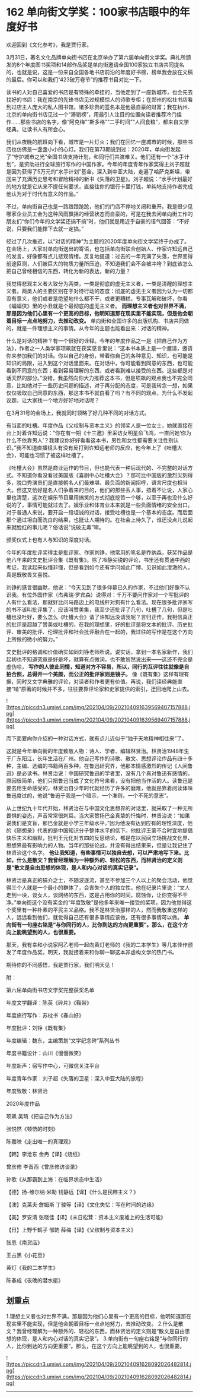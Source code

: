 # 162 单向街文学奖：100家书店眼中的年度好书

欢迎回到《文化参考》，我是贾行家。

3月31日，著名文化品牌单向街书店在北京举办了第六届单向街文学奖。典礼所颁发的8个年度图书奖项和14部作品奖是单向街邀请全国100家独立书店共同提名的，也就是说，这是一份来自全国各地书店前沿的年度好书榜，榜单我会放在文稿的最后。你可以和我们“423破万卷节”的推荐书目对比一下。

读书的人对自己喜爱的书店是有特殊的牵挂的，当他走到了一座新城市，也会先去找好的书店：我在南京的先锋书店见过规模惊人的诗歌专柜；在郑州的松社书店看到过店主人庞大的私人图书馆，诸多珍贵的签名本是他最自豪的财富；我在杭州、北京的单向街书店见过一个“滞销榜”，用最引人注目的位置向读者推荐冷门佳作……那些书店的名字，像“阿克梅”“斯多格”“二手时间”“人间食粮”，都来自文学经典，让读书人有所会心。

我们从夜晚的航班向下看，城市是一片灯火；我们在回忆一座城市的时候，那些书店也仿佛是一盏盏小小的心灯。我们在第73期说到过：2020年，单向街发起了“守护城市之光”全国书店支持计划，和同行们共渡难关。他们还有一个“水手计划”，是资助进行全球旅行写作的中国作家。今年的年度青年作家奖得主刘子超就是因为获得了5万元的“水手计划”基金，深入到中亚大陆，走遍了哈萨克斯坦，带回来了充满历史思考和冒险精神的新书《失落的卫星》。刘子超说：“水手计划最好的地方就是它从来不提任何要求，直接往你的银行卡里打钱，单纯地支持作者完成他认为对于时代有意义的作品。”

不过，单向街自己也是一路踉踉跄跄，他们的门店不停地关闭和重开。我是很少见哪家企业员工会为这种风雨飘摇的经营状态而自豪的，可是在我去问单向街工作的朋友们“你们今年的文学奖还搞不搞”时，他们就是用近乎自豪的语气回答：“不好说，只要我们能撑下去就一定搞。”

经过了几次推迟，以“对话的精神”为主题的2020年度单向街文学奖终于办成了。在会场上，大家对单向街送出的寄语，也包括单向街联合创始人、作家许知远自己的发言，好像都有点儿悲观情绪。反复地提道：过去的一年充满了失落，世界变得前途叵测，人们被巨大的物质力量所压迫，不知道我们会不会被冲垮？到底该怎么把自己曾经相信的东西，转化为新的表达，新的力量？

我觉得悲观主义者大致分为两类，一类是彻底的虚无主义者，一类是清醒的理想主义者。两类人的主要区别在于对待行动的态度：彻底的虚无主义者因为认为一切都没有意义，他们或者是绝望地什么都不干，或者更糟糕，专事瓦解和破坏，你看《蝙蝠侠》里的小丑就是个最彻底的虚无主义者。 **而理想主义者也对世界不满，那是因为他们心里有一个更高的目标，他明知道那在现实里不能实现，但是他会朝着目标一点点地努力，去推动改变。** 单向街和全国许多的出版机构、书店共同做的，就是一件理想主义的事情。从今年的主题也能看出来：对话的精神。

什么是对话的精神？有一个很好的诠释。今年的年度作品之一是《把自己作为方法》，作者之一人类学家项飙就在获奖感言里说：“这本书本质上是一个邀请，邀请你来参加我们的对话。你以自己的身份，带着你自己的各种意见、知识，也可能是知识的局限，进入到这个对话里面来。在对话中，你可能看到同意的东西，也可能看到不同意的东西；看到容易理解的东西，或者看到难以接受的东西。这些都是对话天然的部分。”没错，我虽然向你大力推荐这本书，但是项飙的观点我也不完全同意，比如他对于一些历史问题的描述，对于再分配的态度，可是我转念一想，如果仅仅吸取自己同意的东西，那这本书不就白看了吗？有不同的观点，为什么不发起议题，让大家找一个地方好好地对话呢？

在3月31号的会场上，我就同时领略了好几种不同的对话方式。

有当面的吐槽。年度作品《父权制与资本主义》的领奖人是一位女士，她就直接在台上对着许知远说：“你在有一期《十三邀》里采访女明星俞飞鸿，一直问她‘你为什么不依靠男人’？我建议你好好看看这本书，男性和女性都需要关注性别认识。”我不知道直播镜头有没有反打到许知远老师的反应，他今年上了《吐槽大会》，可能也习惯了被这样吐槽了。

《吐槽大会》虽然是商业运作的节目，但也能代表一种后现代的、不完整的对话方式。不知道你看没看过美国版《喜剧中心吐槽大会》？那可比中国版的激烈尖刻得多，脱口秀演员们是直接朝名人们最难堪、最负面的新闻招呼，语言尺度也相当大。但这又恰好是名人们争着来的目的，他们的那些丢人事，捂着不让说，人家心里也清楚，这次在娱乐节目里用搞笑的方式彻底挖苦一个够，以至于再也没什么好说的了，事情可能就过去了。娱乐业和体育业本来就是一些负面情绪的安全出口。对于普通人来说，要开启一段坦诚的对话，接受吐槽也是一个基本的态度。而后面那个通过坦白而洗白的结果，也挺让人期待的。在社会上待久了，谁还没点儿说起来就脸红的事儿呢？俗话说“说破无毒”嘛。

颁奖仪式上也有人与知识的深度对话。

今年的年度批评奖得主是批评家、作家刘铮，他常用的笔名是乔纳森，获奖作品是他八年来的文史批评合集《既有集》。除了冷静尖锐的评论，书里还有贯通中西的考证，我读起来似懂非懂，但是看到如今还有学问如此广博、见识如此澄澈的人，真是既敬畏又喜悦。

刘铮的感言很幽默，他说：“今天见到了很多仰慕已久的作家，不过他们好像不认识我。有位外国作家（杰弗瑞·罗宾森）说得对：千万不要问作家对一个写批评的人有什么看法，那就好比问马路边上的电线杆对狗有什么看法。现在很多批评家写的书不该叫批评集了，应该叫赞美集，我至少还批评了几句，吐槽了几句，但是吐槽也没吐好，要么怎么《吐槽大会》请了许知远没请我呢？言归正传，我相信真正的批评是超越了赞美或吐槽的，在我的理想里，好的批评是将文本的批评、历史批评、审美的批评、伦理批评和社会批评融合在一起的，我过往的写作是在这个方向上所做的微小的努力。”

文史批评的格调和价值确实如同刘铮老师所说。说实话，拿到一本名家新作，我们起初也不知道究竟是好是坏，就算有点微词，也不敢贸然说出来——这还不完全是虚伪哈， **写作的人彼此同情，知道对方不容易，所以，同行的互评往往就像是自拍合照，总得开一个美颜，而公正的批评家则是镜子。** 像《既有集》这样有理有据，同时又文字典雅的评论，对读者和作者更有价值。再说，我们读经典能直接“啃”原著的时候并不多，往往要靠评论家和史家提供的索引，迂回地爬上山去。

![https://piccdn3.umiwi.com/img/202104/09/202104091639569407157888.jpg](https://piccdn3.umiwi.com/img/202104/09/202104091639569407157888.jpg)

而下面要向你介绍的一种对话方式，就有点儿近似于“独于天地精神相往来”了。

这就是今年单向街的年度致敬人物：诗人、学者、编辑林贤治。林贤治1948年生于广东阳江，长年生活在广州。他自己写作的诗歌、散文、思想评论作品有四十多种，主编、选编的书籍两百多种。在鲁迅研究界，他那本情感激烈的传记《人间鲁迅》是必读书。林贤治说：中国研究鲁迅的学者里，没有几个真对鲁迅有感情的。原因很简单，他们只把鲁迅当成了文化符号来看，没有把他当作活的人。读鲁迅是要去用生命感受的，林贤治自少年时代就经历了许多的磨难，他就是靠着阅读体味鲁迅度过的，他说“鲁迅于我是一个暗示，一个准则，一个不死的意志”。

从上世纪九十年代开始，林贤治在与中国文化思想界的对话里，就采取了一种无所畏惧的姿态，声音常常很刺耳。当大家赞扬巴金真挚的忏悔时，林贤治说：“如果说我们是文盲，那巴金就是小学三年级水平。”因为他没有达到应有的理性深度，他的《随想录》代表的是中国知识分子整体水平的低下。他批评王蒙不合时宜地提倡快乐主义和幽默，批判王元化对五四的反思结论，都是在以民间立场挑战文化界、思想界最有影响力的人物。当年的那些论战，并没有得出结果来，但是让我记住了林贤治这个名字。 **他让我知道，有些事情可以独自去想，可以严肃地写下来。比如，什么是散文？我曾经理解为一种额外的、轻松的东西，而林贤治的定义则是“散文是自由思想的体现，是人和内心对话的真实记录”。**

林贤治是真正的狷介之士，不随波逐流，甚至不参加三个人以上的聚会活动，他觉得三个人就是一个最小的群体了，会丧失个人的独立性。他在纪录片里说：“文人走到一块，谈女人，谈网络的东西，这是占用你的时间，腐蚀你，让你变得不干净。”单向街这个没有奖金的“年度致敬”是他多年来唯一接受的奖项，因为他觉得这个奖里有一种朴素的平民主义品格。我不是林贤治那样的人，然而我敬重这样的人，远远看到他们，就觉得自己还有很多事情应该做，还有很多事情可以做。 **单向街有一句座右铭是“与你同行的人，比你到达的方向更重要”。那么，在这个方向上能眺望到的人，也很重要。**

那天，我有幸和小说家阿乙老师一起向黄灯老师的《我的二本学生》等几本佳作颁发了年度作品奖。明天，我就接着来和你聊一聊这本非虚构文学的热门书。

期待你的不同感悟，我是贾行家，我们明天见！

附：

第六届单向街书店文学奖完整获奖名单

年度文学翻译：陈英《碎片》《鞋带》

年度旅行写作：苏枕书《春山好》

年度批评：刘铮《既有集》

年度编辑：魏东，主编策划“文学纪念碑”系列丛书

年度书籍设计：山川《慢慢微笑》

年度新声：宿写作中心，可微信关注平台

年度青年作家：刘子超《失落的卫星：深入中亚大陆的旅程》

年度致敬：林贤治

2020年度作品

项飙 吴琦《把自己作为方法》

张悦然《顿悟的时刻》

陈嘉映《走出唯一的真理观》

【韩】李沧东 金冉【译】《烧纸》

曾彦修 李晋西《曾彦修访谈录》

孙歌《从那霸到上海：在临界状态中生活》

【德】扬-维尔纳·米勒 钱静远【译】《什么是民粹主义？》

【澳】克莱夫·詹姆斯 丁骏等【译】《文化失忆：写在时间的边缘》

【美】罗安清 张晓佳【译】《末日松茸：资本主义废墟上的生活可能》

【日】上野千鹤子 邹韵 薛梅【译】《父权制与资本主义》

张忌《南货店》

王占黑《小花旦》

黄灯《我的二本学生》

陈春成《夜晚的潜水艇》

## 划重点

1.理想主义者也对世界不满，那是因为他们心里有一个更高的目标，他明知道那在现实里不能实现，但是他会朝着目标一点点地努力，去推动改变。
2.什么是散文？我曾经理解为一种额外的、轻松的东西，而林贤治的定义则是“散文是自由思想的体现，是人和内心对话的真实记录”。
3.单向街有一句座右铭是“与你同行的人，比你到达的方向更重要”。那么，在这个方向上能眺望到的人，也很重要。

![https://piccdn3.umiwi.com/img/202104/09/202104091628092026482814.jpg](https://piccdn3.umiwi.com/img/202104/09/202104091628092026482814.jpg)

---
